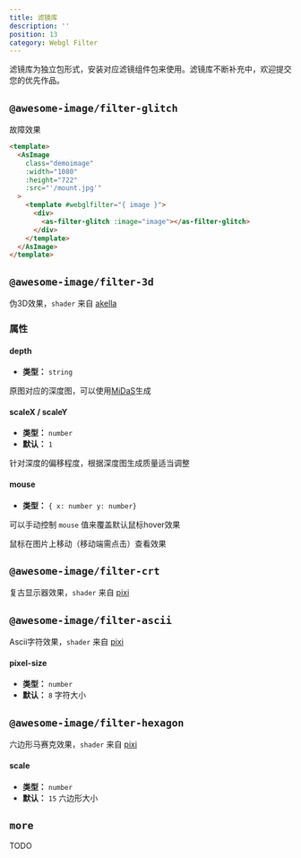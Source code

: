 ```yaml
---
title: 滤镜库
description: ''
position: 13
category: Webgl Filter
---
```

滤镜库为独立包形式，安装对应滤镜组件包来使用。滤镜库不断补充中，欢迎提交您的优先作品。

## `@awesome-image/filter-glitch`
故障效果

<Banner></Banner>

```html
<template>
  <AsImage
    class="demoimage"
    :width="1080"
    :height="722"
    :src="'/mount.jpg'"
  >
    <template #webglfilter="{ image }">
      <div>
        <as-filter-glitch :image="image"></as-filter-glitch>
      </div>
    </template>
  </AsImage>
</template>
```

## `@awesome-image/filter-3d`
伪3D效果，`shader` 来自 [akella](https://github.com/akella/fake3d)
### 属性

#### depth
- **类型：** `string`

原图对应的深度图，可以使用[MiDaS](https://huggingface.co/spaces/pytorch/MiDaS)生成
#### scaleX / scaleY
- **类型：** `number`
- **默认：** `1`

针对深度的偏移程度，根据深度图生成质量适当调整

#### mouse
- **类型：** `{ x: number y: number}`

可以手动控制 `mouse` 值来覆盖默认鼠标hover效果

鼠标在图片上移动（移动端需点击）查看效果

<code-sandbox :src="'https://codesandbox.io/embed/image-filter-fake3d-0673d4?fontsize=14&hidenavigation=1&theme=dark'"></code-sandbox>


## `@awesome-image/filter-crt`
复古显示器效果，`shader` 来自 [pixi](https://github.com/pixijs/filters)

<code-sandbox :src="'https://codesandbox.io/embed/image-filter-crt-ier9bu?fontsize=14&hidenavigation=1&theme=dark'"></code-sandbox>

## `@awesome-image/filter-ascii`
Ascii字符效果，`shader` 来自 [pixi](https://github.com/pixijs/filters)
#### pixel-size
- **类型：** `number`
- **默认：** `8`
字符大小

<code-sandbox :src="'https://codesandbox.io/embed/image-filter-ascii-dpotsq?fontsize=14&hidenavigation=1&theme=dark'"></code-sandbox>

## `@awesome-image/filter-hexagon`
六边形马赛克效果，`shader` 来自 [pixi](https://github.com/pixijs/filters)
#### scale
- **类型：** `number`
- **默认：** `15`
六边形大小

<code-sandbox :src="'https://codesandbox.io/embed/image-filter-hexagon-7jz4tt?fontsize=14&hidenavigation=1&theme=dark'"></code-sandbox>

## `more`
TODO